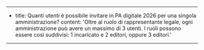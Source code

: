 ---
  - title: Quanti utenti è possibile invitare in PA digitale 2026 per una singola amministrazione?
    content: 'Oltre al ruolo di rappresentante legale, ogni amministrazione può avere un massimo di 3 utenti. I ruoli possono essere così suddivisi: 1 incaricato e 2 editori, oppure 3 editori.'
---